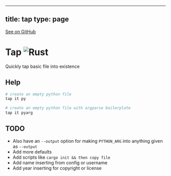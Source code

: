 
---
title: tap
type: page
---

[See on GitHub](https://github.com/jakeroggenbuck/tap/)

# Tap ![Rust](https://img.shields.io/github/workflow/status/jakeroggenbuck/tap/Rust?style=for-the-badge)
Quickly tap basic file into existence

## Help
```sh
# create an empty python file
tap it py

# create an empty python file with argparse boilerplate
tap it pyarg
```

## TODO
- Also have an `--output` option for making `PYTHON_ARG` into anything given as `--output`
- Add more defaults
- Add scripts like `cargo init && then copy file`
- Add name inserting from config or username
- Add year inserting for copyright or license
